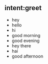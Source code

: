 ## intent:greet

- hey
- hello
- hi
- good morning
- good evening
- hey there
- hai
- good afternoon